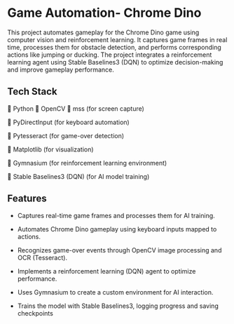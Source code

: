 # Game Automation- Chrome Dino
This project automates gameplay for the Chrome Dino game using computer vision and reinforcement learning. It captures game frames in real time, processes them for obstacle detection, and performs corresponding actions like jumping or ducking. The project integrates a reinforcement learning agent using Stable Baselines3 (DQN) to optimize decision-making and improve gameplay performance.


## Tech Stack

🔹 Python
🔹 OpenCV
🔹 mss (for screen capture)

🔹 PyDirectInput (for keyboard automation)

🔹 Pytesseract (for game-over detection)

🔹 Matplotlib (for visualization)

🔹 Gymnasium (for reinforcement learning environment)

🔹 Stable Baselines3 (DQN) (for AI model training)
## Features

- Captures real-time game frames and processes them for AI training.

- Automates Chrome Dino gameplay using keyboard inputs mapped to actions.

- Recognizes game-over events through OpenCV image processing and OCR (Tesseract).

- Implements a reinforcement learning (DQN) agent to optimize performance.

- Uses Gymnasium to create a custom environment for AI interaction.

- Trains the model with Stable Baselines3, logging progress and saving checkpoints

